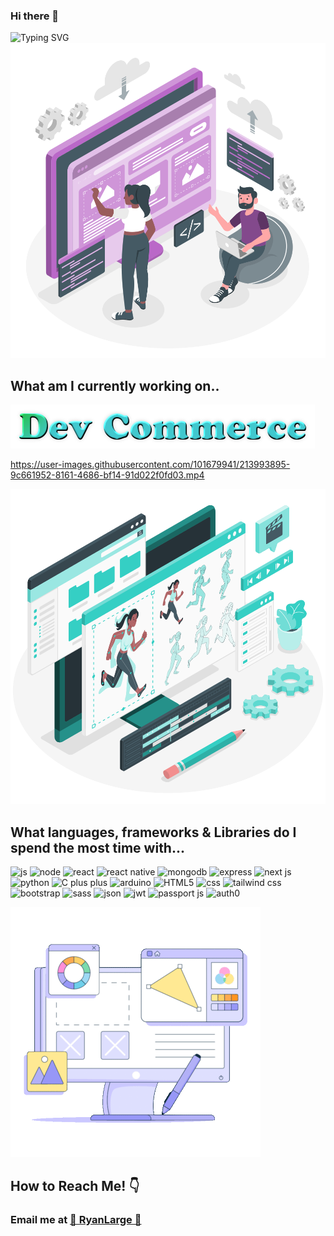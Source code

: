 ### Hi there 👋

<img src="https://readme-typing-svg.demolab.com?font=Cinzel&size=50&duration=2500&pause=1000&color=FFF&multiline=true&width=1000&height=200&lines=Hi!+My+name+is+Ryan+Large%2C+;and+Welcome+to+my+Github+profile!!" alt="Typing SVG" />

<img src="./assets/WebsiteCreator-amico.svg" alt="Cool Photo" />

## What am I currently working on..
<img src="./assets/DevCommerce.png" alt="Dev Commerce Logo" />


https://user-images.githubusercontent.com/101679941/213993895-9c661952-8161-4686-bf14-91d022f0fd03.mp4






<img src="./assets/web.svg" alt="web" />

## What languages, frameworks & Libraries do I spend the most time with...  

<img style="width: 25px; height: 25px" src="https://seeklogo.com/images/J/javascript-logo-8892AEFCAC-seeklogo.com.png" alt="js" /> <img style="width: 25px; height: 25px" src="https://cdn.pixabay.com/photo/2015/04/23/17/41/node-js-736399_1280.png" alt="node" /> <img style="width: 25px; height: 25px" src="https://cdn.worldvectorlogo.com/logos/react-2.svg" alt="react" />
<img style="width: 25px; height: 25px" src="https://cdn.worldvectorlogo.com/logos/react-native-1.svg" alt="react native" /> <img style="width: 25px; height: 25px" src="https://cdn.worldvectorlogo.com/logos/mongodb-icon-1.svg" alt="mongodb" /> <img style="width: 25px; height: 25px" src="https://cdn.worldvectorlogo.com/logos/express-109.svg" alt="express" /> <img style="width: 25px; height: 25px" src="https://cdn.worldvectorlogo.com/logos/next-js.svg" alt="next js" />
<img style="width: 25px; height: 25px" src="https://cdn.worldvectorlogo.com/logos/python-5.svg" alt="python" /> <img style="width: 25px; height: 25px" src="https://cdn.worldvectorlogo.com/logos/c.svg" alt="C plus plus" /> <img style="width: 25px; height: 25px" src="https://cdn.worldvectorlogo.com/logos/arduino-1.svg" alt="arduino" /> <img style="width: 25px; height: 25px" src="https://cdn.worldvectorlogo.com/logos/html-1.svg" alt="HTML5" />
<img style="width: 25px; height: 25px" src="https://cdn.worldvectorlogo.com/logos/css-3.svg" alt="css" /> <img style="width: 25px; height: 25px" src="https://cdn.worldvectorlogo.com/logos/tailwind-css-2.svg" alt="tailwind css" /> <img style="width: 25px; height: 25px" src="https://cdn.worldvectorlogo.com/logos/bootstrap-5-1.svg" alt="bootstrap" /> <img style="width: 25px; height: 25px" src="https://cdn.worldvectorlogo.com/logos/sass-1.svg" alt="sass" />
<img style="width: 25px; height: 25px" src="https://cdn.worldvectorlogo.com/logos/json-5.svg" alt="json" /> <img style="width: 25px; height: 25px" src="https://cdn.worldvectorlogo.com/logos/jwtio-json-web-token.svg" alt="jwt" /> <img style="width: 25px; height: 25px" src="https://cdn.worldvectorlogo.com/logos/passport.svg" alt="passport js" /> <img style="width: 25px; height: 25px" src="https://cdn.worldvectorlogo.com/logos/auth0.svg" alt="auth0" />




<img src="./assets/bubble-gum-web-design.gif" alt="gif" />

## How to Reach Me! 👇
### Email me at <a href="mailto:ryanlarge@ryanlarge.dev">📧 RyanLarge 📧</a>
